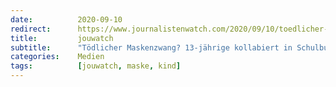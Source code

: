 ```yaml
---
date:          2020-09-10
redirect:      https://www.journalistenwatch.com/2020/09/10/toedlicher-maskenzwang-schulbus/
title:         jouwatch
subtitle:      "Tödlicher Maskenzwang? 13-jährige kollabiert in Schulbus und stirbt"
categories:    Medien
tags:          [jouwatch, maske, kind]
---
```

